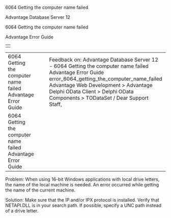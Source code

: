 6064 Getting the computer name failed




Advantage Database Server 12  

6064 Getting the computer name failed

Advantage Error Guide

|  |
| --- |
|  |

|  |  |  |  |  |
| --- | --- | --- | --- | --- |
| 6064 Getting the computer name failed  Advantage Error Guide |  |  | Feedback on: Advantage Database Server 12 - 6064 Getting the computer name failed Advantage Error Guide error\_6064\_getting\_the\_computer\_name\_failed Advantage Web Development > Advantage Delphi OData Client > Delphi OData Components > TODataSet / Dear Support Staff, |  |
| 6064 Getting the computer name failed  Advantage Error Guide |  |  |  |  |

Problem: When using 16-bit Windows applications with local drive letters, the name of the local machine is needed. An error occurred while getting the name of the current machine.

Solution: Make sure that the IP and/or IPX protocol is installed. Verify that NETAPI.DLL is in your search path. If possible, specify a UNC path instead of a drive letter.